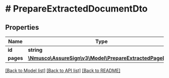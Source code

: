 # # PrepareExtractedDocumentDto

## Properties

Name | Type | Description | Notes
------------ | ------------- | ------------- | -------------
**id** | **string** |  | [optional] 
**pages** | [**\Nmusco\AssureSign\v3\Model\PrepareExtractedPageDto[]**](PrepareExtractedPageDto.md) |  | [optional] 

[[Back to Model list]](../../README.md#documentation-for-models) [[Back to API list]](../../README.md#documentation-for-api-endpoints) [[Back to README]](../../README.md)


